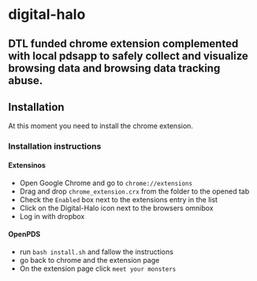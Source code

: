 # digital-halo

## DTL funded chrome extension complemented with local pdsapp to safely collect and visualize  browsing data and browsing data tracking abuse.

## Installation

At this moment you need to install the chrome extension. 

### Installation instructions

#### Extensinos
* Open Google Chrome and go to `chrome://extensions`
* Drag and drop `chrome_extension.crx` from the folder to the opened tab
* Check the `Enabled` box next to the extensions entry in the list
* Click on the Digital-Halo icon next to the browsers omnibox
* Log in with dropbox

#### OpenPDS  
* run `bash install.sh` and fallow the instructions 
* go back to chrome and the extension page 
* On the extension page click `meet your monsters`
